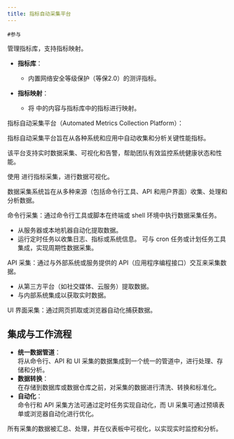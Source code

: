 ```yaml
---
title: 指标自动采集平台
---
```


`#参与`

管理指标库，支持指标映射。

   - **指标库**：
     - 内置网络安全等级保护（等保2.0）的测评指标。

   - **指标映射**：
     - 将 中的内容与指标库中的指标进行映射。

指标自动采集平台（Automated Metrics Collection Platform）：

指标自动采集平台旨在从各种系统和应用中自动收集和分析关键性能指标。

该平台支持实时数据采集、可视化和告警，帮助团队有效监控系统健康状态和性能。

使用 进行指标采集，进行数据可视化。

数据采集系统旨在从多种来源（包括命令行工具、API 和用户界面）收集、处理和分析数据。

命令行采集：通过命令行工具或脚本在终端或 shell 环境中执行数据采集任务。  
- 从服务器或本地机器自动化提取数据。  
- 运行定时任务以收集日志、指标或系统信息。
可与 cron 任务或计划任务工具集成，实现周期性数据采集。  

API 采集：通过与外部系统或服务提供的 API（应用程序编程接口）交互来采集数据。
- 从第三方平台（如社交媒体、云服务）提取数据。  
- 与内部系统集成以获取实时数据。

UI 界面采集：通过网页抓取或浏览器自动化捕获数据。

## **集成与工作流程**

- **统一数据管道**：  
  将从命令行、API 和 UI 采集的数据集成到一个统一的管道中，进行处理、存储和分析。  
- **数据转换**：  
  在存储到数据库或数据仓库之前，对采集的数据进行清洗、转换和标准化。  
- **自动化**：  
  命令行和 API 采集方法可通过定时任务实现自动化，而 UI 采集可通过预填表单或浏览器自动化进行优化。  

所有采集的数据被汇总、处理，并在仪表板中可视化，以实现实时监控和分析。